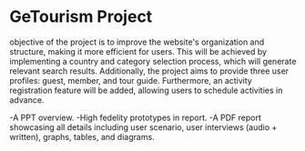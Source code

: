 # GeTourism Project

objective of the project is to improve the website's organization and structure, making it more efficient for users. This will be achieved by implementing a country and category selection process, which will generate relevant search results. Additionally, the project aims to provide three user profiles: guest, member, and tour guide. Furthermore, an activity registration feature will be added, allowing users to schedule activities in advance.

-A PPT overview.
-High fedelity prototypes in report.
-A PDF report showcasing all details including user scenario, user interviews (audio + written), graphs, tables, and diagrams.
